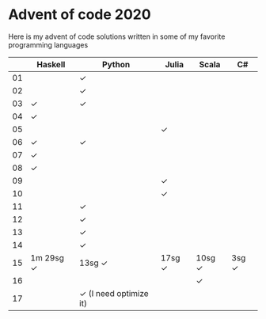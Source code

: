 # Advent of code 2020

Here is my advent of code solutions written in some of my favorite programming languages


|        | Haskell  | Python   | Julia  | Scala | C#    |
| -      | -        | -        | -      |  -    | -     |
| 01     |          | ✓        |        |       |       |
| 02     |          | ✓        |        |       |       |
| 03     | ✓        | ✓        |        |       |       |
| 04     | ✓        |          |        |       |       |
| 05     |          |          | ✓      |       |       |
| 06     | ✓        | ✓        |        |       |       |
| 07     | ✓        |          |        |       |       |
| 08     | ✓        |          |        |       |       |
| 09     |          |          | ✓      |       |       |
| 10     |          |          | ✓      |       |       |
| 11     |          | ✓        |        |       |       |
| 12     |          | ✓        |        |       |       |
| 13     |          | ✓        |        |       |       |
| 14     |          | ✓        |        |       |       |
| 15     | 1m 29sg ✓| 13sg ✓   | 17sg ✓ | 10sg ✓| 3sg ✓ |
| 16     |          |          |        | ✓     |       |
| 17     |          | ✓ (I need optimize it) |        |       |       |
